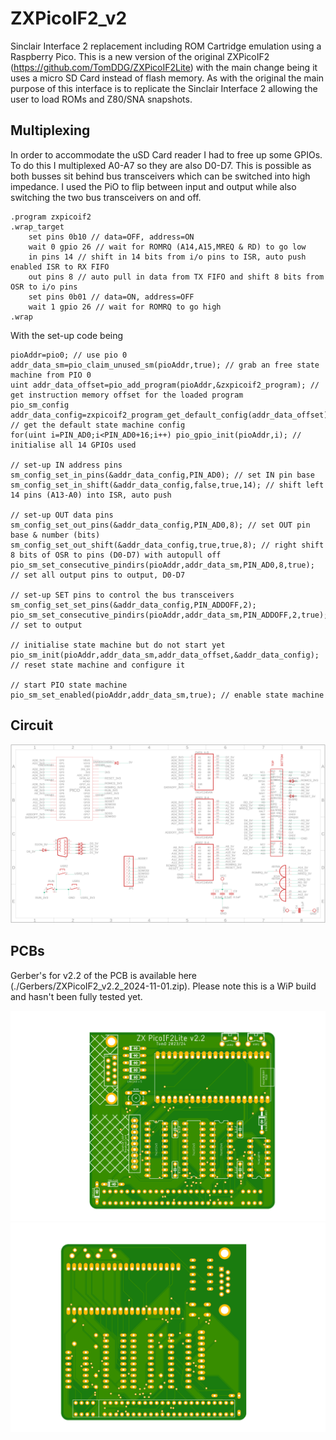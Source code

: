 # ZXPicoIF2_v2

Sinclair Interface 2 replacement including ROM Cartridge emulation using a Raspberry Pico. This is a new version of the original ZXPicoIF2 (https://github.com/TomDDG/ZXPicoIF2Lite) with the main change being it uses a micro SD Card instead of flash memory. As with the original the main purpose of this interface is to replicate the Sinclair Interface 2 allowing the user to load ROMs and Z80/SNA snapshots.

## Multiplexing

In order to accommodate the uSD Card reader I had to free up some GPIOs. To do this I multiplexed A0-A7 so they are also D0-D7. This is possible as both busses sit behind bus transceivers which can be switched into high impedance. I used the PiO to flip between input and output while also switching the two bus transceivers on and off.

````
.program zxpicoif2
.wrap_target
    set pins 0b10 // data=OFF, address=ON
    wait 0 gpio 26 // wait for ROMRQ (A14,A15,MREQ & RD) to go low
    in pins 14 // shift in 14 bits from i/o pins to ISR, auto push enabled ISR to RX FIFO
    out pins 8 // auto pull in data from TX FIFO and shift 8 bits from OSR to i/o pins
    set pins 0b01 // data=ON, address=OFF    
    wait 1 gpio 26 // wait for ROMRQ to go high
.wrap
````

With the set-up code being

````
pioAddr=pio0; // use pio 0
addr_data_sm=pio_claim_unused_sm(pioAddr,true); // grab an free state machine from PIO 0
uint addr_data_offset=pio_add_program(pioAddr,&zxpicoif2_program); // get instruction memory offset for the loaded program
pio_sm_config addr_data_config=zxpicoif2_program_get_default_config(addr_data_offset); // get the default state machine config
for(uint i=PIN_AD0;i<PIN_AD0+16;i++) pio_gpio_init(pioAddr,i); // initialise all 14 GPIOs used

// set-up IN address pins    
sm_config_set_in_pins(&addr_data_config,PIN_AD0); // set IN pin base
sm_config_set_in_shift(&addr_data_config,false,true,14); // shift left 14 pins (A13-A0) into ISR, auto push

// set-up OUT data pins    
sm_config_set_out_pins(&addr_data_config,PIN_AD0,8); // set OUT pin base & number (bits)
sm_config_set_out_shift(&addr_data_config,true,true,8); // right shift 8 bits of OSR to pins (D0-D7) with autopull off
pio_sm_set_consecutive_pindirs(pioAddr,addr_data_sm,PIN_AD0,8,true); // set all output pins to output, D0-D7

// set-up SET pins to control the bus transceivers
sm_config_set_set_pins(&addr_data_config,PIN_ADDOFF,2);
pio_sm_set_consecutive_pindirs(pioAddr,addr_data_sm,PIN_ADDOFF,2,true); // set to output

// initialise state machine but do not start yet    
pio_sm_init(pioAddr,addr_data_sm,addr_data_offset,&addr_data_config); // reset state machine and configure it

// start PIO state machine
pio_sm_set_enabled(pioAddr,addr_data_sm,true); // enable state machine
````

## Circuit

![image](./Images/IF2_v2.2.png "Circuit")

## PCBs

Gerber's for v2.2 of the PCB is available here (./Gerbers/ZXPicoIF2_v2.2_2024-11-01.zip). Please note this is a WiP build and hasn't been fully tested yet.

![image](./Gerbers/IF2_v2.2_top.png "PCB top")
![image](./Gerbers/IF2_v2.2_bottom.png "PCB bottom")

